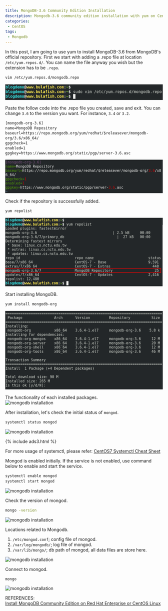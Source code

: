 ```yaml
---
title: MongoDB-3.6 Community Edition Installation
description: Mongodb-3.6 community edition installation with yum on CentOS7.
categories:
 - CentOS
tags:
 - Mongodb
---
```


In this post, I am going to use yum to install MongoDB-3.6 from MongoDB's official repository.  First we start with adding a .repo file at location `/etc/yum.repos.d/`.  You can name the file anyway you wish but the extension has to be `.repo`.
```bash
vim /etc/yum.repos.d/mongodb.repo
```
![mongodb installation](/assets/images/2018043002.png)

Paste the follow code into the .repo file you created, save and exit. You can change `3.6` to the version you want.  For instance, `3.4` or `3.2`.
```
[mongodb-org-3.6]
name=MongoDB Repository
baseurl=https://repo.mongodb.org/yum/redhat/$releasever/mongodb-org/3.6/x86_64/
gpgcheck=1
enabled=1
gpgkey=https://www.mongodb.org/static/pgp/server-3.6.asc
```
![mongodb installation](/assets/images/2018043001.png)

Check if the repository is successfully added.
```bash
yum repolist
```
![mongodb installation](/assets/images/2018043003.png)

Start installing MongoDB.
```bash
yum install mongodb-org
```
![mongodb installation](/assets/images/2018043004.png)

The functionality of each installed packages.
<br>![mongodb installation](/assets/images/201804311.png)

After installation, let's check the initial status of `mongod`.
```bash
systemctl status mongod
```
![mongodb installation](/assets/images/201804310.png)

{% include ads3.html %}

For more usage of systemctl, please refer: [CentOS7 Systemctl Cheat Sheet](https://www.bulafish.com/centos/2018/04/27/centos7-systemctl-cheat-sheet/)

Mongod is enabled initially.  If the service is not enabled, use command below to enable and start the service.
```bash
systemctl enable mongod
systemctl start mongod
```
![mongodb installation](/assets/images/201804306.png)

Check the version of mongod.
```bash
mongo -version
```
![mongodb installation](/assets/images/201804309.png)

Locations related to Mongodb.
1. `/etc/mongod.conf`; config file of mongod.
2. `/var/log/mongodb/`; log file of mongod.
3. `/var/lib/mongo/`; db path of mongod, all data files are store here.

![mongodb installation](/assets/images/201804308.png)

Connect to mongod.
```bash
mongo
```
![mongodb installation](/assets/images/201804307.png)

REFERENCES:
<br>[
Install MongoDB Community Edition on Red Hat Enterprise or CentOS Linux](https://docs.mongodb.com/manual/tutorial/install-mongodb-on-red-hat/#run-mongodb-community-edition)
